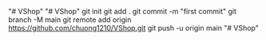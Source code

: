 "# VShop" 
"# VShop"  git init git add . git commit -m "first commit" git branch -M main git remote add origin https://github.com/chuong1210/VShop.git git push -u origin main
"# VShop" 
